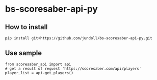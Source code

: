# bs-scoresaber-api-py

## How to install
```
pip install git+https://github.com/jundoll/bs-scoresaber-api-py.git
```

## Use sample
```
from scoresaber_api import api
# get a result of request 'https://scoresaber.com/api/players'
player_list = api.get_players()
```
